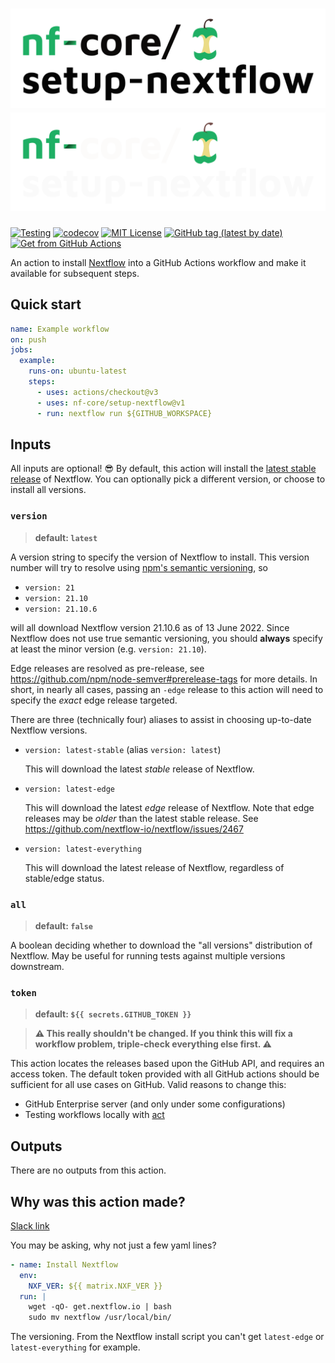 # ![nf-core/setup-nextflow](docs/images/nfcore-setupnextflow_logo.png#gh-light-mode-only) ![nf-core/setup-nextflow](docs/images/nfcore-setupnextflow_logo_dark.png#gh-dark-mode-only)

[![Testing](https://github.com/nf-core/setup-nextflow/actions/workflows/example.yml/badge.svg)](https://github.com/nf-core/setup-nextflow/actions/workflows/example.yml)
[![codecov](https://codecov.io/gh/nf-core/setup-nextflow/branch/master/graph/badge.svg)](https://codecov.io/gh/nf-core/setup-nextflow)
[![MIT License](https://img.shields.io/github/license/nf-core/setup-nextflow?logo=opensourceinitiative)](https://github.com/nf-core/setup-nextflow/blob/master/LICENSE)
[![GitHub tag (latest by date)](https://img.shields.io/github/v/tag/nf-core/setup-nextflow?logo=github)](https://github.com/nf-core/setup-nextflow/releases/latest)
[![Get from GitHub Actions](https://img.shields.io/static/v1?label=actions&message=marketplace&color=green&logo=githubactions)](https://github.com/marketplace/actions/setup-nextflow)

An action to install [Nextflow](https://nextflow.io) into a GitHub Actions workflow and make it available for subsequent steps.

## Quick start

```yaml
name: Example workflow
on: push
jobs:
  example:
    runs-on: ubuntu-latest
    steps:
      - uses: actions/checkout@v3
      - uses: nf-core/setup-nextflow@v1
      - run: nextflow run ${GITHUB_WORKSPACE}
```

## Inputs

All inputs are optional! :sunglasses: By default, this action will install the [latest stable release](https://nextflow.io/docs/latest/getstarted.html#stable-edge-releases) of Nextflow. You can optionally pick a different version, or choose to install all versions.

### `version`

> **default: `latest`**

A version string to specify the version of Nextflow to install. This version number will try to resolve using [npm's semantic versioning](https://github.com/npm/node-semver), so

- `version: 21`
- `version: 21.10`
- `version: 21.10.6`

will all download Nextflow version 21.10.6 as of 13 June 2022. Since Nextflow does not use true semantic versioning, you should **always** specify at least the minor version (e.g. `version: 21.10`).

Edge releases are resolved as pre-release, see <https://github.com/npm/node-semver#prerelease-tags> for more details. In short, in nearly all cases, passing an `-edge` release to this action will need to specify the _exact_ edge release targeted.

There are three (technically four) aliases to assist in choosing up-to-date Nextflow versions.

- `version: latest-stable` (alias `version: latest`)

  This will download the latest _stable_ release of Nextflow.

- `version: latest-edge`

  This will download the latest _edge_ release of Nextflow. Note that edge releases may be _older_ than the latest stable release. See https://github.com/nextflow-io/nextflow/issues/2467

- `version: latest-everything`

  This will download the latest release of Nextflow, regardless of stable/edge status.

### `all`

> **default: `false`**

A boolean deciding whether to download the "all versions" distribution of Nextflow. May be useful for running tests against multiple versions downstream.

### `token`

> **default: `${{ secrets.GITHUB_TOKEN }}`**

> **:warning: This really shouldn't be changed. If you think this will fix a workflow problem, triple-check everything else first. :warning:**

This action locates the releases based upon the GitHub API, and requires an access token. The default token provided with all GitHub actions should be sufficient for all use cases on GitHub. Valid reasons to change this:

- GitHub Enterprise server (and only under some configurations)
- Testing workflows locally with [act](https://github.com/nektos/act)

## Outputs

There are no outputs from this action.

## Why was this action made?

[Slack link](https://nfcore.slack.com/archives/CE56GDKN0/p1655210460795839)

You may be asking, why not just a few yaml lines?

```yaml
- name: Install Nextflow
  env:
    NXF_VER: ${{ matrix.NXF_VER }}
  run: |
    wget -qO- get.nextflow.io | bash
    sudo mv nextflow /usr/local/bin/
```

The versioning. From the Nextflow install script you can't get `latest-edge` or `latest-everything` for example.
